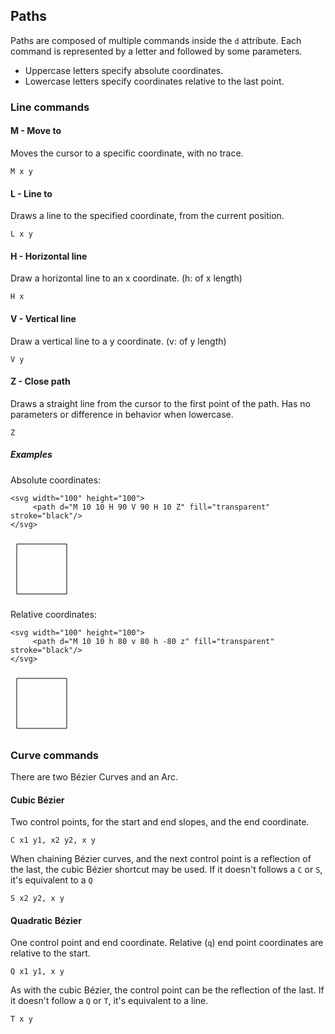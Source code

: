 ## Paths
Paths are composed of multiple commands inside the `d` attribute.
Each command is represented by a letter and followed by some parameters.

- Uppercase letters specify absolute coordinates.
- Lowercase letters specify coordinates relative to the last point.

### Line commands

#### M - Move to
Moves the cursor to a specific coordinate, with no trace.
```
M x y
```

#### L - Line to
Draws a line to the specified coordinate, from the current position.
```
L x y
```

#### H - Horizontal line
Draw a horizontal line to an x coordinate. (h: of x length)
```
H x
```

#### V - Vertical line
Draw a vertical line to a y coordinate. (v: of y length)
```
V y
```

#### Z - Close path
Draws a straight line from the cursor to the first point of the path.
Has no parameters or difference in behavior when lowercase.
```
Z
```

##### Examples
Absolute coordinates:
```
<svg width="100" height="100">
     <path d="M 10 10 H 90 V 90 H 10 Z" fill="transparent" stroke="black"/>
</svg>
```
<svg width="100" height="100">
     <path d="M 10 10 H 90 V 90 H 10 Z" fill="transparent" stroke="black"/>
</svg>

Relative coordinates:
```
<svg width="100" height="100">
     <path d="M 10 10 h 80 v 80 h -80 z" fill="transparent" stroke="black"/>
</svg>
```
<svg width="100" height="100">
     <path d="M 10 10 h 80 v 80 h -80 z" fill="transparent" stroke="black"/>
</svg>

### Curve commands

There are two Bézier Curves and an Arc.

#### Cubic Bézier
Two control points, for the start and end slopes, and the end coordinate.
```
C x1 y1, x2 y2, x y
```

When chaining Bézier curves, and the next control point is a reflection of the
last, the cubic Bézier shortcut may be used. If it doesn't follows a `C` or `S`,
it's equivalent to a `Q`
```
S x2 y2, x y
```

#### Quadratic Bézier
One control point and end coordinate.
Relative (`q`) end point coordinates are relative to the start.
```
Q x1 y1, x y
```

As with the cubic Bézier, the control point can be the reflection of the last.
If it doesn't follow a `Q` or `T`, it's equivalent to a line.
```
T x y
```
